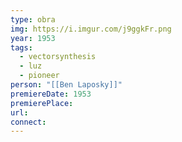 ```yaml
---
type: obra
img: https://i.imgur.com/j9ggkFr.png
year: 1953
tags:
  - vectorsynthesis
  - luz
  - pioneer
person: "[[Ben Laposky]]"
premiereDate: 1953
premierePlace:
url:
connect:
---
```



